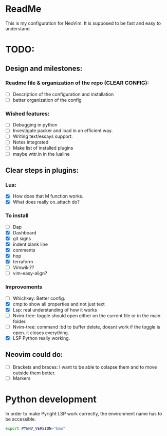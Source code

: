 # ReadMe


This is my configuration for NeoVim. It is supposed to be fast and easy to understand.
# TODO:
## Design and milestones:
### Readme file & organization of the repo (CLEAR CONFIG):
- [ ] Description of the configuration and installation
- [ ] better organization of the config

### Wished features:
- [ ] Debugging in python
- [ ] Investigate packer and load in an efficient way.
- [ ] Writing text/essays support.
- [ ] Notes integrated
- [ ] Make list of installed plugins
- [ ] maybe wttr.in in the lualine

## Clear steps in plugins:

### Lua:
- [x] How does that M function works.
- [x] What does really on_attach do?

### To install 
- [ ] Dap
- [x] Dashboard
- [x] git signs
- [x] indent blank line
- [x] comments
- [x] hop
- [x] terraform
- [ ] Vimwiki??
- [ ] vim-easy-align?

### Improvements
- [ ] Whichkey: Better config.
- [X] cmp:to show all properties and not just text
- [x] Lsp: real understanding of how it works
- [ ] Nvim-tree: toggle should open either on the current file or in the main folder.
- [ ] Nvim-tree: command :bd to buffer delete, doesnt work if the toggle is open. it closes everything.
- [x] LSP Python really working.

## Neovim could do:
- [ ] Brackets and braces: I want to be able to colapse them and to move outside them better.
- [ ] Markers

# Python development

In order to make Pyright LSP work correctly, the environment name has to be accessible.
```bash
export PYENV_VERSION="bmw"
```
